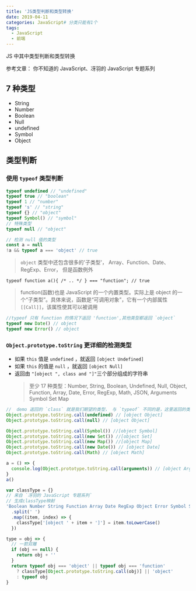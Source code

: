 ```yaml
---
title: 'JS类型判断和类型转换'
date: 2019-04-11
categories: JavaScript# 分类只能有1个
tags:
  - JavaScript
  - 前端
---
```


JS 中其中类型判断和类型转换

参考文章： 你不知道的 JavaScript、冴羽的 JavaScript 专题系列

<!-- more -->

## 7 种类型

- String
- Number
- Boolean
- Null
- undefined
- Symbol
- Object

## 类型判断

### 使用 `typeof` 类型判断

```js
typeof undefined // "undefined"
typeof true // "boolean"
typeof 1 // "number"
typeof 's' // "string"
typeof {} // "object"
typeof Symbol() // "symbol"
// 特殊类型
typeof null // "object"

// 检测 null 值的类型
const a = null
!a && typeof a === 'object' // true
```

> `object` 类型中还包含很多的'子类型'， Array、Function、Date、RegExp、Error， 但是函数例外

`typeof function a(){ /* .. */ } === "function"; // true`

> function(函数)也是 JavaScript 的一个内置类型。实际上是 object 的一个“子类型”。具体来说，函数是“可调用对象”，它有一个内部属性 `[[Call]]`，该属性使其可以被调用

```js
//typeof 只有 function 的情况下返回 'function',其他类型都返回 `object`
typeof new Date() // object
typeof new Error() // object
```

### `Object.prototype.toString` 更详细的检测类型

- 如果 `this` 值是 `undefined` ，就返回 `[object Undefined]`
- 如果 `this` 的值是 `null` ，就返回 `[object Null]`
- 返回由 `"[object ", class and "]"`三个部分组成的字符串
  > 至少 17 种类型：Number, String, Boolean, Undefined, Null, Object, Function, Array, Date, Error, RegExp, Math, JSON, Arguments Symbol Set Map

```js
//  demo 返回的 `class` 就是我们期望的类型， 与 `typeof` 不同的是，这里返回的类型，首字母都是大写的
Object.prototype.toString.call(undefined) // [object Object]
Object.prototype.toString.call(null) // [object Object]

Object.prototype.toString.call(Symbol()) //[object Symbol]
Object.prototype.toString.call(new Set()) //[object Set]
Object.prototype.toString.call(new Map()) //[object Map]
Object.prototype.toString.call(new Date()) // [object Date]
Object.prototype.toString.call(Math) // [object Math]

a = () => {
  console.log(Object.prototype.toString.call(arguments)) // [object Arguments]
}
a()
```

```js
var classType = {}
// 来自 `冴羽的 JavaScript 专题系列`
// 生成classType映射
'Boolean Number String Function Array Date RegExp Object Error Symbol Set Map'
  .split(' ')
  .map((item, index) => {
    classType['[object ' + item + ']'] = item.toLowerCase()
  })

type = obj => {
  // 一箭双雕
  if (obj == null) {
    return obj + ''
  }
  return typeof obj === 'object' || typeof obj === 'function'
    ? classType[Object.prototype.toString.call(obj)] || 'object'
    : typeof obj
}
```

